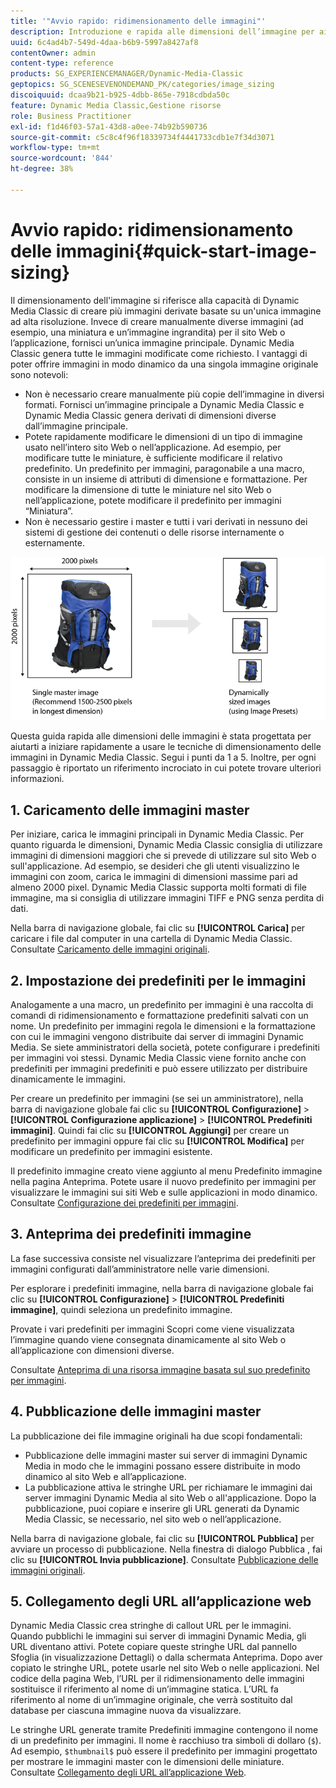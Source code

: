 ```yaml
---
title: '"Avvio rapido: ridimensionamento delle immagini"'
description: Introduzione e rapida alle dimensioni dell’immagine per aiutarti a iniziare rapidamente a usare le tecniche di dimensionamento dell’immagine.
uuid: 6c4ad4b7-549d-4daa-b6b9-5997a8427af8
contentOwner: admin
content-type: reference
products: SG_EXPERIENCEMANAGER/Dynamic-Media-Classic
geptopics: SG_SCENESEVENONDEMAND_PK/categories/image_sizing
discoiquuid: dcaa9b21-b925-4dbb-865e-7918cdbda50c
feature: Dynamic Media Classic,Gestione risorse
role: Business Practitioner
exl-id: f1d46f03-57a1-43d8-a0ee-74b92b590736
source-git-commit: c5c8c4f96f18339734f4441733cdb1e7f34d3071
workflow-type: tm+mt
source-wordcount: '844'
ht-degree: 38%

---
```


# Avvio rapido: ridimensionamento delle immagini{#quick-start-image-sizing}

Il dimensionamento dell&#39;immagine si riferisce alla capacità di Dynamic Media Classic di creare più immagini derivate basate su un&#39;unica immagine ad alta risoluzione. Invece di creare manualmente diverse immagini (ad esempio, una miniatura e un’immagine ingrandita) per il sito Web o l’applicazione, fornisci un’unica immagine principale. Dynamic Media Classic genera tutte le immagini modificate come richiesto. I vantaggi di poter offrire immagini in modo dinamico da una singola immagine originale sono notevoli:

* Non è necessario creare manualmente più copie dell’immagine in diversi formati. Fornisci un’immagine principale a Dynamic Media Classic e Dynamic Media Classic genera derivati di dimensioni diverse dall’immagine principale.
* Potete rapidamente modificare le dimensioni di un tipo di immagine usato nell’intero sito Web o nell’applicazione. Ad esempio, per modificare tutte le miniature, è sufficiente modificare il relativo predefinito. Un predefinito per immagini, paragonabile a una macro, consiste in un insieme di attributi di dimensione e formattazione. Per modificare la dimensione di tutte le miniature nel sito Web o nell’applicazione, potete modificare il predefinito per immagini “Miniatura”.
* Non è necessario gestire i master e tutti i vari derivati in nessuno dei sistemi di gestione dei contenuti o delle risorse internamente o esternamente.

![È possibile creare più immagini derivate di dimensioni diverse dallo stesso file master ad alta risoluzione.](/help/assets/is_derivative_sizes_popup.png)

Questa guida rapida alle dimensioni delle immagini è stata progettata per aiutarti a iniziare rapidamente a usare le tecniche di dimensionamento delle immagini in Dynamic Media Classic. Segui i punti da 1 a 5. Inoltre, per ogni passaggio è riportato un riferimento incrociato in cui potete trovare ulteriori informazioni.

## 1. Caricamento delle immagini master

Per iniziare, carica le immagini principali in Dynamic Media Classic. Per quanto riguarda le dimensioni, Dynamic Media Classic consiglia di utilizzare immagini di dimensioni maggiori che si prevede di utilizzare sul sito Web o sull&#39;applicazione. Ad esempio, se desideri che gli utenti visualizzino le immagini con zoom, carica le immagini di dimensioni massime pari ad almeno 2000 pixel. Dynamic Media Classic supporta molti formati di file immagine, ma si consiglia di utilizzare immagini TIFF e PNG senza perdita di dati.

Nella barra di navigazione globale, fai clic su **[!UICONTROL Carica]** per caricare i file dal computer in una cartella di Dynamic Media Classic. Consultate [Caricamento delle immagini originali](uploading-master-images.md#uploading_master_images).

## 2. Impostazione dei predefiniti per le immagini

Analogamente a una macro, un predefinito per immagini è una raccolta di comandi di ridimensionamento e formattazione predefiniti salvati con un nome. Un predefinito per immagini regola le dimensioni e la formattazione con cui le immagini vengono distribuite dai server di immagini Dynamic Media. Se siete amministratori della società, potete configurare i predefiniti per immagini voi stessi. Dynamic Media Classic viene fornito anche con predefiniti per immagini predefiniti e può essere utilizzato per distribuire dinamicamente le immagini.

Per creare un predefinito per immagini (se sei un amministratore), nella barra di navigazione globale fai clic su **[!UICONTROL Configurazione]** > **[!UICONTROL Configurazione applicazione]** > **[!UICONTROL Predefiniti immagini]**. Quindi fai clic su **[!UICONTROL Aggiungi]** per creare un predefinito per immagini oppure fai clic su **[!UICONTROL Modifica]** per modificare un predefinito per immagini esistente.

Il predefinito immagine creato viene aggiunto al menu Predefinito immagine nella pagina Anteprima. Potete usare il nuovo predefinito per immagini per visualizzare le immagini sui siti Web e sulle applicazioni in modo dinamico. Consultate [Configurazione dei predefiniti per immagini](setting-image-presets.md#setting_up_image_presets).

## 3. Anteprima dei predefiniti immagine

La fase successiva consiste nel visualizzare l’anteprima dei predefiniti per immagini configurati dall’amministratore nelle varie dimensioni.

Per esplorare i predefiniti immagine, nella barra di navigazione globale fai clic su **[!UICONTROL Configurazione]** > **[!UICONTROL Predefiniti immagine]**, quindi seleziona un predefinito immagine.

Provate i vari predefiniti per immagini Scopri come viene visualizzata l’immagine quando viene consegnata dinamicamente al sito Web o all’applicazione con dimensioni diverse.

Consultate [Anteprima di una risorsa immagine basata sul suo predefinito per immagini](previewing-asset.md#previewing_an_image_asset_based_on_its_image_preset).

## 4. Pubblicazione delle immagini master

La pubblicazione dei file immagine originali ha due scopi fondamentali:

* Pubblicazione delle immagini master sui server di immagini Dynamic Media in modo che le immagini possano essere distribuite in modo dinamico al sito Web e all’applicazione.
* La pubblicazione attiva le stringhe URL per richiamare le immagini dai server immagini Dynamic Media al sito Web o all&#39;applicazione. Dopo la pubblicazione, puoi copiare e inserire gli URL generati da Dynamic Media Classic, se necessario, nel sito web o nell’applicazione.

Nella barra di navigazione globale, fai clic su **[!UICONTROL Pubblica]** per avviare un processo di pubblicazione. Nella finestra di dialogo Pubblica , fai clic su **[!UICONTROL Invia pubblicazione]**. Consultate [Pubblicazione delle immagini originali](publishing-master-images.md#publishing_master_images).

## 5. Collegamento degli URL all’applicazione web

Dynamic Media Classic crea stringhe di callout URL per le immagini. Quando pubblichi le immagini sui server di immagini Dynamic Media, gli URL diventano attivi. Potete copiare queste stringhe URL dal pannello Sfoglia (in visualizzazione Dettagli) o dalla schermata Anteprima. Dopo aver copiato le stringhe URL, potete usarle nel sito Web o nelle applicazioni. Nel codice della pagina Web, l’URL per il ridimensionamento delle immagini sostituisce il riferimento al nome di un’immagine statica. L’URL fa riferimento al nome di un’immagine originale, che verrà sostituito dal database per ciascuna immagine nuova da visualizzare.

Le stringhe URL generate tramite Predefiniti immagine contengono il nome di un predefinito per immagini. Il nome è racchiuso tra simboli di dollaro (`$`). Ad esempio, `$thumbnail$` può essere il predefinito per immagini progettato per mostrare le immagini master con le dimensioni delle miniature. Consultate [Collegamento degli URL all’applicazione Web](linking-urls-web-application.md#linking_urls_to_your_web_application).
